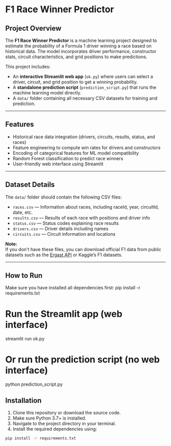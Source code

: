 # F1 Race Winner Predictor

## Project Overview
The **F1 Race Winner Predictor** is a machine learning project designed to estimate the probability of a Formula 1 driver winning a race based on historical data. The model incorporates driver performance, constructor stats, circuit characteristics, and grid positions to make predictions.

This project includes:
- An **interactive Streamlit web app** (`ok.py`) where users can select a driver, circuit, and grid position to get a winning probability.
- A **standalone prediction script** (`prediction_script.py`) that runs the machine learning model directly.
- A `data/` folder containing all necessary CSV datasets for training and prediction.

---

## Features
- Historical race data integration (drivers, circuits, results, status, and races)
- Feature engineering to compute win rates for drivers and constructors
- Encoding of categorical features for ML model compatibility
- Random Forest classification to predict race winners
- User-friendly web interface using Streamlit

---

## Dataset Details
The `data/` folder should contain the following CSV files:

- `races.csv` — Information about races, including raceId, year, circuitId, date, etc.
- `results.csv` — Results of each race with positions and driver info
- `status.csv` — Status codes explaining race results
- `drivers.csv` — Driver details including names
- `circuits.csv` — Circuit information and locations

**Note:**  
If you don't have these files, you can download official F1 data from public datasets such as the [Ergast API](http://ergast.com/mrd/) or Kaggle’s F1 datasets.

---
## How to Run

Make sure you have installed all dependencies first:
pip install -r requirements.txt

# Run the Streamlit app (web interface)
streamlit run ok.py

# Or run the prediction script (no web interface)
python prediction_script.py

## Installation

1. Clone this repository or download the source code.
2. Make sure Python 3.7+ is installed.
3. Navigate to the project directory in your terminal.
4. Install the required dependencies using:

```bash
pip install -r requirements.txt
